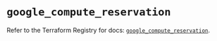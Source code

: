# `google_compute_reservation`

Refer to the Terraform Registry for docs: [`google_compute_reservation`](https://registry.terraform.io/providers/hashicorp/google/6.41.0/docs/resources/compute_reservation).
